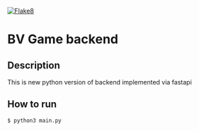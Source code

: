 [![Flake8](https://github.com/BattleVerseIo/GameBack/actions/workflows/flake8.yml/badge.svg?branch=main)](https://github.com/BattleVerseIo/GameBack/actions/workflows/flake8.yml)
# BV Game backend

## Description
This is new python version of backend implemented via fastapi


## How to run  

    $ python3 main.py
